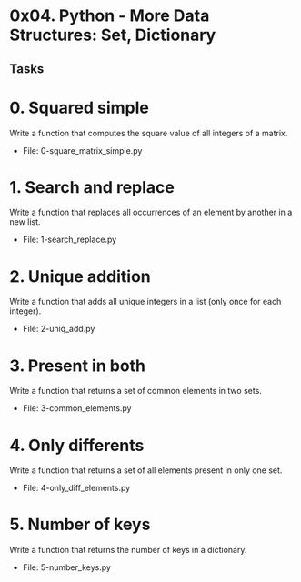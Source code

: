 # 0x04. Python - More Data Structures: Set, Dictionary

## Tasks

# 0. Squared simple
Write a function that computes the square value of all integers of a matrix.
* File: 0-square_matrix_simple.py

# 1. Search and replace
Write a function that replaces all occurrences of an element by another in a new list.
* File: 1-search_replace.py

# 2. Unique addition
Write a function that adds all unique integers in a list (only once for each integer).
* File: 2-uniq_add.py

# 3. Present in both
Write a function that returns a set of common elements in two sets.
* File: 3-common_elements.py

# 4. Only differents
Write a function that returns a set of all elements present in only one set.
* File: 4-only_diff_elements.py

# 5. Number of keys
Write a function that returns the number of keys in a dictionary.
* File: 5-number_keys.py